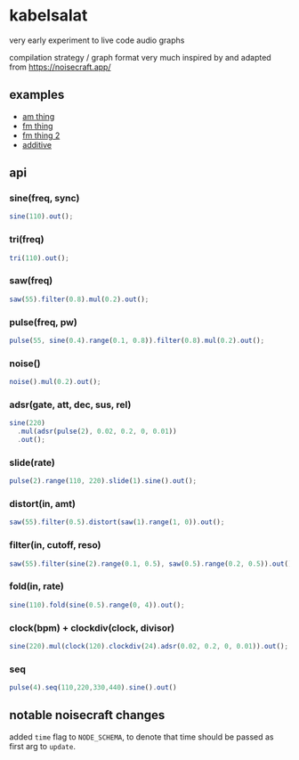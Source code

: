 # kabelsalat

very early experiment to live code audio graphs

compilation strategy / graph format very much inspired by and adapted from <https://noisecraft.app/>

## examples

- [am thing](https://felixroos.github.io/kabelsalat/#c2luZSgxMTApCi5tdWwoCiAgc2luZSgKICAgIG4oMzMyKS5tdWwoCiAgICAgIHNpbmUoLjAxKS5yYW5nZSguMjUsMikKICAgICkKICApCiAgLnJhbmdlKC4wNSwxKQopCi5tdWwoLjEpCi5vdXQoKQ==)
- [fm thing](https://felixroos.github.io/kabelsalat/#c2luZSgKbigxMTApLm11bCgKICBzaW5lKAogICAgbig2MzIpLm11bCgKICAgICAgc2F3KC4wMikucmFuZ2UoLjI1LDIpCiAgICApCiAgKQogIC5yYW5nZSguMDUsMSkKKSkKLm11bCguMSkKLm91dCgp)
- [fm thing 2](https://felixroos.github.io/kabelsalat/#c2luZSgKbigxMTApLm11bCgKICBzaW5lKAogICAgbigxMTUpLm11bCgKICAgICAgc2luZSgyNTApCiAgICAgIC5yYW5nZSguMTI1LCBzaW5lKC4wMikucmFuZ2UoMSwyMCkpCiAgICApCiAgKQogIC5yYW5nZSguMDUsMSkKKSkKLm11bCguMSkKLm91dCgp)
- [additive](https://felixroos.github.io/kabelsalat/#KCgpID0+IHsKbGV0IG9yZ2FuID0gKGZyZXEsIHBhcnRpYWxzKSA9PiB7CmxldCBzb3VuZCA9IG4oMCk7CmZvcihsZXQgaSA9IDE7aTw9cGFydGlhbHM7aSsrKSB7CmNvbnN0IHBhcnRpYWwgPSBzaW5lKGkqZnJlcSkubXVsKDEvaSkKc291bmQgPSBzb3VuZC5hZGQocGFydGlhbCkKfQpyZXR1cm4gc291bmQKfQoKcmV0dXJuIG9yZ2FuKDExMCwzKS5hZGQob3JnYW4oMTExLDUpKQoubXVsKC4xMjUpLm91dCgpCn0pKCk=)

## api

### sine(freq, sync)

```js
sine(110).out();
```

### tri(freq)

```js
tri(110).out();
```

### saw(freq)

```js
saw(55).filter(0.8).mul(0.2).out();
```

### pulse(freq, pw)

```js
pulse(55, sine(0.4).range(0.1, 0.8)).filter(0.8).mul(0.2).out();
```

### noise()

```js
noise().mul(0.2).out();
```

### adsr(gate, att, dec, sus, rel)

```js
sine(220)
  .mul(adsr(pulse(2), 0.02, 0.2, 0, 0.01))
  .out();
```

### slide(rate)

```js
pulse(2).range(110, 220).slide(1).sine().out();
```

### distort(in, amt)

```js
saw(55).filter(0.5).distort(saw(1).range(1, 0)).out();
```

### filter(in, cutoff, reso)

```js
saw(55).filter(sine(2).range(0.1, 0.5), saw(0.5).range(0.2, 0.5)).out();
```

### fold(in, rate)

```js
sine(110).fold(sine(0.5).range(0, 4)).out();
```

### clock(bpm) + clockdiv(clock, divisor)

```js
sine(220).mul(clock(120).clockdiv(24).adsr(0.02, 0.2, 0, 0.01)).out();
```

### seq

```js
pulse(4).seq(110,220,330,440).sine().out()
```

<!-- clock(120).clockdiv(24).clockout()
.add(sine(220)).out() -->

## notable noisecraft changes

added `time` flag to `NODE_SCHEMA`, to denote that time should be passed as first arg to `update`.
